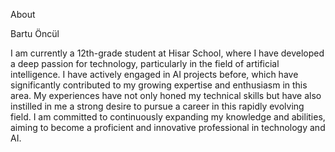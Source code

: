 About

Bartu Öncül

I am currently a 12th-grade student at Hisar School, where I have developed a deep passion for technology, particularly in the field of artificial intelligence. I have actively engaged in AI projects before, which have significantly contributed to my growing expertise and enthusiasm in this area. My experiences have not only honed my technical skills but have also instilled in me a strong desire to pursue a career in this rapidly evolving field. I am committed to continuously expanding my knowledge and abilities, aiming to become a proficient and innovative professional in technology and AI. 
